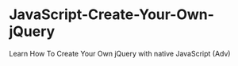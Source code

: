 JavaScript-Create-Your-Own-jQuery
=================================

Learn How To Create Your Own jQuery with native JavaScript (Adv)